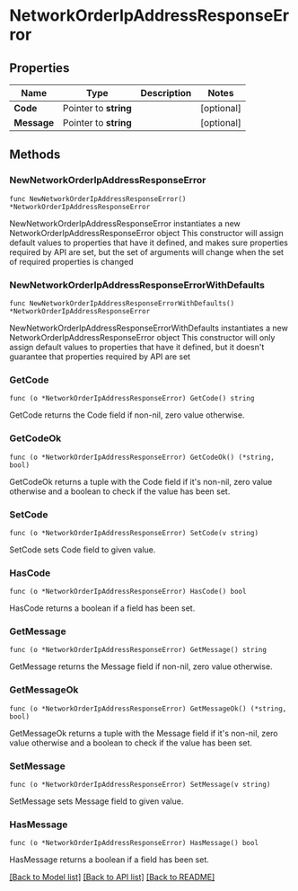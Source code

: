 # NetworkOrderIpAddressResponseError

## Properties

Name | Type | Description | Notes
------------ | ------------- | ------------- | -------------
**Code** | Pointer to **string** |  | [optional] 
**Message** | Pointer to **string** |  | [optional] 

## Methods

### NewNetworkOrderIpAddressResponseError

`func NewNetworkOrderIpAddressResponseError() *NetworkOrderIpAddressResponseError`

NewNetworkOrderIpAddressResponseError instantiates a new NetworkOrderIpAddressResponseError object
This constructor will assign default values to properties that have it defined,
and makes sure properties required by API are set, but the set of arguments
will change when the set of required properties is changed

### NewNetworkOrderIpAddressResponseErrorWithDefaults

`func NewNetworkOrderIpAddressResponseErrorWithDefaults() *NetworkOrderIpAddressResponseError`

NewNetworkOrderIpAddressResponseErrorWithDefaults instantiates a new NetworkOrderIpAddressResponseError object
This constructor will only assign default values to properties that have it defined,
but it doesn't guarantee that properties required by API are set

### GetCode

`func (o *NetworkOrderIpAddressResponseError) GetCode() string`

GetCode returns the Code field if non-nil, zero value otherwise.

### GetCodeOk

`func (o *NetworkOrderIpAddressResponseError) GetCodeOk() (*string, bool)`

GetCodeOk returns a tuple with the Code field if it's non-nil, zero value otherwise
and a boolean to check if the value has been set.

### SetCode

`func (o *NetworkOrderIpAddressResponseError) SetCode(v string)`

SetCode sets Code field to given value.

### HasCode

`func (o *NetworkOrderIpAddressResponseError) HasCode() bool`

HasCode returns a boolean if a field has been set.

### GetMessage

`func (o *NetworkOrderIpAddressResponseError) GetMessage() string`

GetMessage returns the Message field if non-nil, zero value otherwise.

### GetMessageOk

`func (o *NetworkOrderIpAddressResponseError) GetMessageOk() (*string, bool)`

GetMessageOk returns a tuple with the Message field if it's non-nil, zero value otherwise
and a boolean to check if the value has been set.

### SetMessage

`func (o *NetworkOrderIpAddressResponseError) SetMessage(v string)`

SetMessage sets Message field to given value.

### HasMessage

`func (o *NetworkOrderIpAddressResponseError) HasMessage() bool`

HasMessage returns a boolean if a field has been set.


[[Back to Model list]](../README.md#documentation-for-models) [[Back to API list]](../README.md#documentation-for-api-endpoints) [[Back to README]](../README.md)


